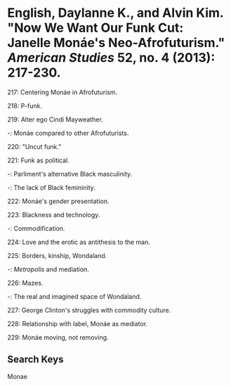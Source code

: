 # English, Daylanne K., and Alvin Kim. "Now We Want Our Funk Cut: Janelle Monáe's Neo-Afrofuturism." *American Studies* 52, no. 4 (2013): 217-230.  

217: Centering Monáe in Afrofuturism.  

218: P-funk.  

219: Alter ego Cindi Mayweather.  

-: Monáe compared to other Afrofuturists.  

220: "Uncut funk."  

221: Funk as political.  

-: Parliment's alternative Black masculinity.  

-: The lack of Black femininity.  

222: Monáe's gender presentation.  

223: Blackness and technology.  

-: Commodification.  

224: Love and the erotic as antithesis to the man.  

225: Borders, kinship, Wondaland.  

-: *Metropolis* and mediation.  

226: Mazes.  

-: The real and imagined space of Wondaland.  

227: George Clinton's struggles with commodity culture.  

228: Relationship with label, Monáe as mediator.  

229: Monáe moving, not removing.  


## Search Keys

Monae
